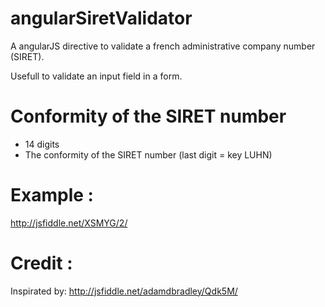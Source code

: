angularSiretValidator
=====================

A angularJS directive to validate a french administrative company number (SIRET).

Usefull to validate an input field in a form.

Conformity of the SIRET number
=====================

- 14 digits
- The conformity of the SIRET number (last digit = key LUHN)

Example :
=====================
http://jsfiddle.net/XSMYG/2/

Credit :
=====================
Inspirated by: http://jsfiddle.net/adamdbradley/Qdk5M/
